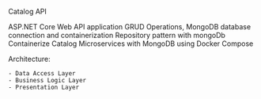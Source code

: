 Catalog API 

ASP.NET Core Web API application
GRUD Operations,
MongoDB database connection and containerization
Repository pattern with mongoDb
Containerize Catalog Microservices with MongoDB using Docker Compose

Architecture: 

	- Data Access Layer
	- Business Logic Layer
	- Presentation Layer